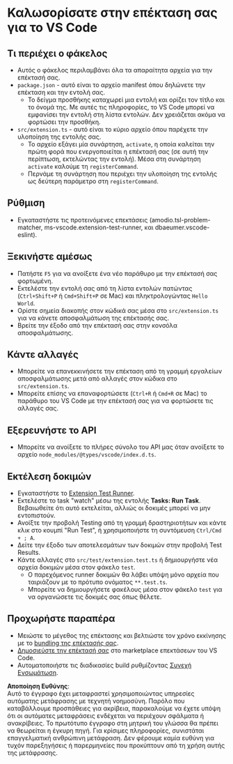 # Καλωσορίσατε στην επέκταση σας για το VS Code

## Τι περιέχει ο φάκελος

* Αυτός ο φάκελος περιλαμβάνει όλα τα απαραίτητα αρχεία για την επέκτασή σας.
* `package.json` - αυτό είναι το αρχείο manifest όπου δηλώνετε την επέκταση και την εντολή σας.
  * Το δείγμα προσθήκης καταχωρεί μια εντολή και ορίζει τον τίτλο και το όνομά της. Με αυτές τις πληροφορίες, το VS Code μπορεί να εμφανίσει την εντολή στη λίστα εντολών. Δεν χρειάζεται ακόμα να φορτώσει την προσθήκη.
* `src/extension.ts` - αυτό είναι το κύριο αρχείο όπου παρέχετε την υλοποίηση της εντολής σας.
  * Το αρχείο εξάγει μία συνάρτηση, `activate`, η οποία καλείται την πρώτη φορά που ενεργοποιείται η επέκτασή σας (σε αυτή την περίπτωση, εκτελώντας την εντολή). Μέσα στη συνάρτηση `activate` καλούμε τη `registerCommand`.
  * Περνάμε τη συνάρτηση που περιέχει την υλοποίηση της εντολής ως δεύτερη παράμετρο στη `registerCommand`.

## Ρύθμιση

* Εγκαταστήστε τις προτεινόμενες επεκτάσεις (amodio.tsl-problem-matcher, ms-vscode.extension-test-runner, και dbaeumer.vscode-eslint).

## Ξεκινήστε αμέσως

* Πατήστε `F5` για να ανοίξετε ένα νέο παράθυρο με την επέκτασή σας φορτωμένη.
* Εκτελέστε την εντολή σας από τη λίστα εντολών πατώντας (`Ctrl+Shift+P` ή `Cmd+Shift+P` σε Mac) και πληκτρολογώντας `Hello World`.
* Ορίστε σημεία διακοπής στον κώδικά σας μέσα στο `src/extension.ts` για να κάνετε αποσφαλμάτωση της επέκτασής σας.
* Βρείτε την έξοδο από την επέκτασή σας στην κονσόλα αποσφαλμάτωσης.

## Κάντε αλλαγές

* Μπορείτε να επανεκκινήσετε την επέκταση από τη γραμμή εργαλείων αποσφαλμάτωσης μετά από αλλαγές στον κώδικα στο `src/extension.ts`.
* Μπορείτε επίσης να επαναφορτώσετε (`Ctrl+R` ή `Cmd+R` σε Mac) το παράθυρο του VS Code με την επέκτασή σας για να φορτώσετε τις αλλαγές σας.

## Εξερευνήστε το API

* Μπορείτε να ανοίξετε το πλήρες σύνολο του API μας όταν ανοίξετε το αρχείο `node_modules/@types/vscode/index.d.ts`.

## Εκτέλεση δοκιμών

* Εγκαταστήστε το [Extension Test Runner](https://marketplace.visualstudio.com/items?itemName=ms-vscode.extension-test-runner).
* Εκτελέστε το task "watch" μέσω της εντολής **Tasks: Run Task**. Βεβαιωθείτε ότι αυτό εκτελείται, αλλιώς οι δοκιμές μπορεί να μην εντοπιστούν.
* Ανοίξτε την προβολή Testing από τη γραμμή δραστηριοτήτων και κάντε κλικ στο κουμπί "Run Test", ή χρησιμοποιήστε τη συντόμευση `Ctrl/Cmd + ; A`.
* Δείτε την έξοδο των αποτελεσμάτων των δοκιμών στην προβολή Test Results.
* Κάντε αλλαγές στο `src/test/extension.test.ts` ή δημιουργήστε νέα αρχεία δοκιμών μέσα στον φάκελο `test`.
  * Ο παρεχόμενος runner δοκιμών θα λάβει υπόψη μόνο αρχεία που ταιριάζουν με το πρότυπο ονόματος `**.test.ts`.
  * Μπορείτε να δημιουργήσετε φακέλους μέσα στον φάκελο `test` για να οργανώσετε τις δοκιμές σας όπως θέλετε.

## Προχωρήστε παραπέρα

* Μειώστε το μέγεθος της επέκτασης και βελτιώστε τον χρόνο εκκίνησης με το [bundling της επέκτασής σας](https://code.visualstudio.com/api/working-with-extensions/bundling-extension).
* [Δημοσιεύστε την επέκτασή σας](https://code.visualstudio.com/api/working-with-extensions/publishing-extension) στο marketplace επεκτάσεων του VS Code.
* Αυτοματοποιήστε τις διαδικασίες build ρυθμίζοντας [Συνεχή Ενσωμάτωση](https://code.visualstudio.com/api/working-with-extensions/continuous-integration).

**Αποποίηση Ευθύνης**:  
Αυτό το έγγραφο έχει μεταφραστεί χρησιμοποιώντας υπηρεσίες αυτόματης μετάφρασης με τεχνητή νοημοσύνη. Παρόλο που καταβάλλουμε προσπάθειες για ακρίβεια, παρακαλούμε να έχετε υπόψη ότι οι αυτόματες μεταφράσεις ενδέχεται να περιέχουν σφάλματα ή ανακρίβειες. Το πρωτότυπο έγγραφο στη μητρική του γλώσσα θα πρέπει να θεωρείται η έγκυρη πηγή. Για κρίσιμες πληροφορίες, συνιστάται επαγγελματική ανθρώπινη μετάφραση. Δεν φέρουμε καμία ευθύνη για τυχόν παρεξηγήσεις ή παρερμηνείες που προκύπτουν από τη χρήση αυτής της μετάφρασης.